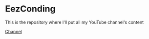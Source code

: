 # EezConding
This is the repository where I'll put all my YouTube channel's content

[Channel](https://youtube.com)
